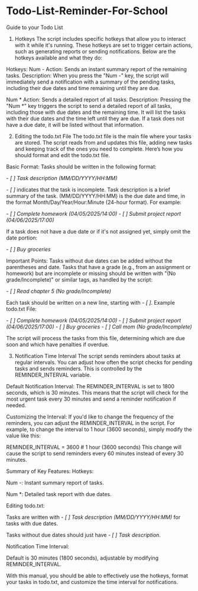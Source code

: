# Todo-List-Reminder-For-School
Guide to your Todo List

1. Hotkeys
The script includes specific hotkeys that allow you to interact with it while it's running. These hotkeys are set to trigger certain actions, such as generating reports or sending notifications. Below are the hotkeys available and what they do:

Hotkeys:
Num -
Action: Sends an instant summary report of the remaining tasks.
Description: When you press the "Num -" key, the script will immediately send a notification with a summary of the pending tasks, including their due dates and time remaining until they are due.

Num *
Action: Sends a detailed report of all tasks.
Description: Pressing the "Num *" key triggers the script to send a detailed report of all tasks, including those with due dates and the remaining time. It will list the tasks with their due dates and the time left until they are due. If a task does not have a due date, it will be listed without that information.

2. Editing the todo.txt File
The todo.txt file is the main file where your tasks are stored. The script reads from and updates this file, adding new tasks and keeping track of the ones you need to complete. Here’s how you should format and edit the todo.txt file.

Basic Format:
Tasks should be written in the following format:

*- [ ] Task description (MM/DD/YYYY/HH:MM)*

*- [ ]* indicates that the task is incomplete.
Task description is a brief summary of the task.
(MM/DD/YYYY/HH:MM) is the due date and time, in the format Month/Day/Year/Hour:Minute (24-hour format).
For example:

*- [ ] Complete homework (04/05/2025/14:00)*
*- [ ] Submit project report (04/06/2025/17:00)*

If a task does not have a due date or if it's not assigned yet, simply omit the date portion:

*- [ ] Buy groceries*

Important Points:
Tasks without due dates can be added without the parentheses and date.
Tasks that have a grade (e.g., from an assignment or homework) but are incomplete or missing should be written with "(No grade/Incomplete)" or similar tags, as handled by the script:

*- [ ] Read chapter 5 (No grade/Incomplete)*

Each task should be written on a new line, starting with *- [ ]*.
Example todo.txt File:

*- [ ] Complete homework (04/05/2025/14:00)*
*- [ ] Submit project report (04/06/2025/17:00)*
*- [ ] Buy groceries*
*- [ ] Call mom (No grade/Incomplete)*

The script will process the tasks from this file, determining which are due soon and which have penalties if overdue.

3. Notification Time Interval
The script sends reminders about tasks at regular intervals. You can adjust how often the script checks for pending tasks and sends reminders. This is controlled by the REMINDER_INTERVAL variable.

Default Notification Interval:
The REMINDER_INTERVAL is set to 1800 seconds, which is 30 minutes.
This means that the script will check for the most urgent task every 30 minutes and send a reminder notification if needed.

Customizing the Interval:
If you'd like to change the frequency of the reminders, you can adjust the REMINDER_INTERVAL in the script. For example, to change the interval to 1 hour (3600 seconds), simply modify the value like this:

REMINDER_INTERVAL = 3600  # 1 hour (3600 seconds)
This change will cause the script to send reminders every 60 minutes instead of every 30 minutes.

Summary of Key Features:
Hotkeys:

Num -: Instant summary report of tasks.

Num *: Detailed task report with due dates.

Editing todo.txt:

Tasks are written with *- [ ] Task description (MM/DD/YYYY/HH:MM)* for tasks with due dates.

Tasks without due dates should just have *- [ ] Task description*.

Notification Time Interval:

Default is 30 minutes (1800 seconds), adjustable by modifying REMINDER_INTERVAL.

With this manual, you should be able to effectively use the hotkeys, format your tasks in todo.txt, and customize the time interval for notifications.








